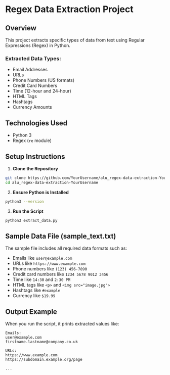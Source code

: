 # Regex Data Extraction Project

## Overview
This project extracts specific types of data from text using Regular Expressions (Regex) in Python.

### Extracted Data Types:
- Email Addresses
- URLs
- Phone Numbers (US formats)
- Credit Card Numbers
- Time (12-hour and 24-hour)
- HTML Tags
- Hashtags
- Currency Amounts

## Technologies Used
- Python 3
- Regex (`re` module)

## Setup Instructions

1. **Clone the Repository**
```bash
git clone https://github.com/YourUsername/alu_regex-data-extraction-YourUsername.git
cd alu_regex-data-extraction-YourUsername
```

2. **Ensure Python is Installed**
```bash
python3 --version
```

3. **Run the Script**
```bash
python3 extract_data.py
```

## Sample Data File (sample_text.txt)
The sample file includes all required data formats such as:
- Emails like `user@example.com`
- URLs like `https://www.example.com`
- Phone numbers like `(123) 456-7890`
- Credit card numbers like `1234 5678 9012 3456`
- Time like `14:30` and `2:30 PM`
- HTML tags like `<p>` and `<img src="image.jpg">`
- Hashtags like `#example`
- Currency like `$19.99`

## Output Example
When you run the script, it prints extracted values like:
```
Emails:
user@example.com
firstname.lastname@company.co.uk

URLs:
https://www.example.com
https://subdomain.example.org/page

...
```
